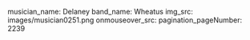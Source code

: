musician_name: Delaney
band_name: Wheatus
img_src: images/musician0251.png
onmouseover_src: 
pagination_pageNumber: 2239